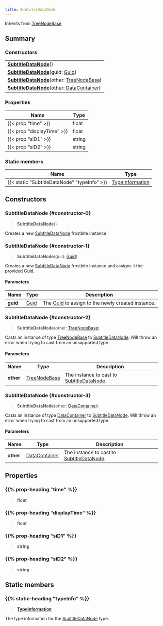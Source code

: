 ```yaml
---
title: SubtitleDataNode
---
```


Inherits from [TreeNodeBase](/vext/ref/fb/treenodebase)

## Summary

### Constructors

|  |
| --- |
| **[SubtitleDataNode](#constructor-0)**() |
| **[SubtitleDataNode](#constructor-1)**(guid: [Guid](/vext/ref/shared/type/guid)) |
| **[SubtitleDataNode](#constructor-2)**(other: [TreeNodeBase](/vext/ref/fb/treenodebase)) |
| **[SubtitleDataNode](#constructor-3)**(other: [DataContainer](/vext/ref/shared/type/datacontainer)) |

### Properties

| Name | Type |
| ---- | ---- |
| {{< prop "time" >}} | float |
| {{< prop "displayTime" >}} | float |
| {{< prop "siD1" >}} | string |
| {{< prop "siD2" >}} | string |

### Static members

| Name | Type |
| ---- | ---- |
| {{< static "SubtitleDataNode" "typeInfo" >}} | [TypeInformation](/vext/ref/shared/type/typeinformation) |

## Constructors

### SubtitleDataNode {#constructor-0}

> **SubtitleDataNode**()

Creates a new [SubtitleDataNode](/vext/ref/fb/subtitledatanode) frostbite instance.

### SubtitleDataNode {#constructor-1}

> **SubtitleDataNode**(guid: [Guid](/vext/ref/shared/type/guid))

Creates a new [SubtitleDataNode](/vext/ref/fb/subtitledatanode) frostbite instance and assigns it the provided [Guid](/vext/ref/shared/type/guid).

#### Parameters

| Name | Type | Description |
| ---- | ---- | ----------- |
| **guid** | [Guid](/vext/ref/shared/type/guid) | The [Guid](/vext/ref/shared/type/guid) to assign to the newly created instance. |

### SubtitleDataNode {#constructor-2}

> **SubtitleDataNode**(other: [TreeNodeBase](/vext/ref/fb/treenodebase))

Casts an instance of type [TreeNodeBase](/vext/ref/fb/treenodebase) to [SubtitleDataNode](/vext/ref/fb/subtitledatanode). Will throw an error when trying to cast from an unsupported type.

#### Parameters

| Name | Type | Description |
| ---- | ---- | ----------- |
| **other** | [TreeNodeBase](/vext/ref/fb/treenodebase) | The instance to cast to [SubtitleDataNode](/vext/ref/fb/subtitledatanode). |

### SubtitleDataNode {#constructor-3}

> **SubtitleDataNode**(other: [DataContainer](/vext/ref/shared/type/datacontainer))

Casts an instance of type [DataContainer](/vext/ref/shared/type/datacontainer) to [SubtitleDataNode](/vext/ref/fb/subtitledatanode). Will throw an error when trying to cast from an unsupported type.

#### Parameters

| Name | Type | Description |
| ---- | ---- | ----------- |
| **other** | [DataContainer](/vext/ref/shared/type/datacontainer) | The instance to cast to [SubtitleDataNode](/vext/ref/fb/subtitledatanode). |

## Properties

### {{% prop-heading "time" %}}

> **float**

### {{% prop-heading "displayTime" %}}

> **float**

### {{% prop-heading "siD1" %}}

> **string**

### {{% prop-heading "siD2" %}}

> **string**

## Static members

### {{% static-heading "typeInfo" %}}

> **[TypeInformation](/vext/ref/shared/type/typeinformation)**

The type information for the [SubtitleDataNode](/vext/ref/fb/subtitledatanode) type.

